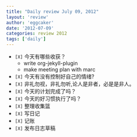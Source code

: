 ```yaml
---
title: "Daily review July 09, 2012" 
layout: 'review'
author: 'eggcaker'
date: '2012-07-09'
categories: review 2012
tags: ['daily']
---
```



  * `[X]` 今天有哪些收获？ 
    * write org-jekyll-plugin 
    * make meeting plan with marc 
  * `[X]` 今天有没有控制好自己的情绪? 
  * `[X]` 非礼勿视，非礼勿听,论人是非者，必是是非人。 
  * `[X]` 今天的计划完成了吗？ 
  * `[X]` 今天的好习惯执行了吗？ 
  * `[X]` 整理收集篮 
  * `[X]` 写日记 
  * `[X]` 记账 
  * `[X]` 发布日志草稿 

